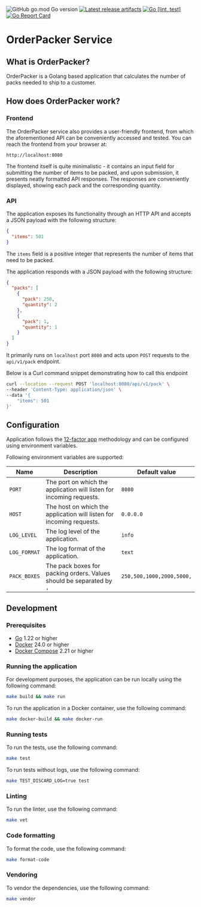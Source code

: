 ![GitHub go.mod Go version](https://img.shields.io/github/go-mod/go-version/obalunenko/orderpacker)
[![Latest release artifacts](https://img.shields.io/github/v/release/obalunenko/orderpacker)](https://github.com/obalunenko/orderpacker/releases/latest)
[![Go [lint, test]](https://github.com/obalunenko/orderpacker/actions/workflows/go.yml/badge.svg)](https://github.com/obalunenko/orderpacker/actions/workflows/go.yml)
[![Go Report Card](https://goreportcard.com/badge/github.com/obalunenko/orderpacker)](https://goreportcard.com/report/github.com/obalunenko/orderpacker)

# OrderPacker Service

## What is OrderPacker?

OrderPacker is a Golang based application that calculates the number of packs needed to ship to a customer.

## How does OrderPacker work?

### Frontend
The OrderPacker service also provides a user-friendly frontend, from which the aforementioned API can be conveniently accessed and tested. 
You can reach the frontend from your browser at:

`http://localhost:8080`

The frontend itself is quite minimalistic - it contains an input field for submitting the number of items to be packed, 
and upon submission, it presents neatly formatted API responses. 
The responses are conveniently displayed, showing each pack and the corresponding quantity.

### API

The application exposes its functionality through an HTTP API and accepts a JSON payload with the following structure:

```json
{
  "items": 501
}
```

The `items` field is a positive integer that represents the number of items that need to be packed.

The application responds with a JSON payload with the following structure:

```json
{
  "packs": [
    {
      "pack": 250,
      "quantity": 2
    },
    {
      "pack": 1,
      "quantity": 1
    }
  ]
}
```

It primarily runs on `localhost` port `8080` and acts upon `POST` requests to the `api/v1/pack` endpoint.

Below is a Curl command snippet demonstrating how to call this endpoint

```bash
curl --location --request POST 'localhost:8080/api/v1/pack' \
--header 'Content-Type: application/json' \
--data '{
    "items": 501
}'
```

## Configuration

Application follows the [12-factor app](https://12factor.net/) methodology and can be configured using environment variables.

Following environment variables are supported:

| Name         | Description                                                          | Default value             |
|--------------|----------------------------------------------------------------------|---------------------------|
| `PORT`       | The port on which the application will listen for incoming requests. | `8080`                    |
| `HOST`       | The host on which the application will listen for incoming requests. | `0.0.0.0`                 |
| `LOG_LEVEL`  | The log level of the application.                                    | `info`                    |
| `LOG_FORMAT` | The log format of the application.                                   | `text`                    |
| `PACK_BOXES` | The pack boxes for packing orders. Values should be separated by `,` | `250,500,1000,2000,5000,` |


## Development

### Prerequisites

- [Go](https://golang.org/doc/install) 1.22 or higher
- [Docker](https://docs.docker.com/get-docker/) 24.0 or higher
- [Docker Compose](https://docs.docker.com/compose/install/) 2.21 or higher

### Running the application

For development purposes, the application can be run locally using the following command:

```bash
make build && make run
```

To run the application in a Docker container, use the following command:

```bash
make docker-build && make docker-run
```

### Running tests

To run the tests, use the following command:

```bash
make test
```

To run tests without logs, use the following command:

```bash
make TEST_DISCARD_LOG=true test
```

### Linting

To run the linter, use the following command:

```bash
make vet
```

### Code formatting

To format the code, use the following command:

```bash
make format-code
```

### Vendoring

To vendor the dependencies, use the following command:

```bash
make vendor
```
